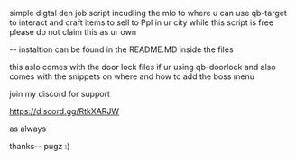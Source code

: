 simple digtal den job script incudling the mlo to where u can use qb-target to interact and craft items to sell to Ppl in ur city
while this script is free please do not claim this as ur own 

-- instaltion can be found in the README.MD inside the files 

this aslo comes with the door lock files if ur using qb-doorlock and also comes with the snippets on where and how to add the boss menu 

join my discord for support 

https://discord.gg/RtkXARJW

as always

thanks-- pugz :)
